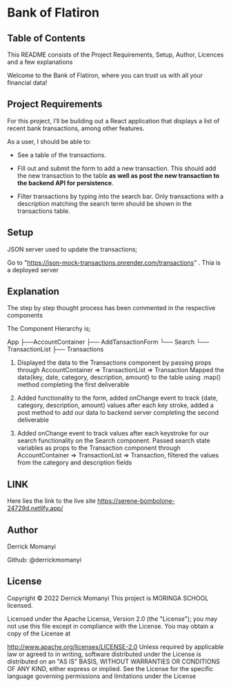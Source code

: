 # Bank of Flatiron

## Table of Contents
This README consists of the Project Requirements, Setup, Author, Licences and a few explanations

Welcome to the Bank of Flatiron, where you can trust us with all your financial
data!



## Project Requirements

For this project, I’ll be building out a React application that displays a
list of recent bank transactions, among other features.

As a user, I should be able to:

- See a table of the transactions.

- Fill out and submit the form to add a new transaction. This should add the new
  transaction to the table **as well as post the new transaction to the backend
  API for persistence**.

- Filter transactions by typing into the search bar. Only transactions with a
  description matching the search term should be shown in the transactions
  table.



## Setup

JSON server used to update the transactions;


Go to "https://json-mock-transactions.onrender.com/transactions" . Thia is a deployed server

## Explanation

The step by step thought process has been commented in the respective components

The Component Hierarchy is;

App
   ├──AccountContainer
      ├── AddTansactionForm
      └── Search
      └── TransactionList
          ├── Transactions


1. Displayed the data to the Transactions component by passing props through AccountContainer => TransactionList => Transaction
Mapped the data{key, date, category, description, amount} to the table using .map() method completing the first deliverable


2. Added functionality to the form, added onChange event to track {date, category, description, amount} values after each key stroke, added a post method to add our data to backend server completing the second deliverable

3. Added onChange event to track values after each keystroke for our search functionality on the Search component. Passed search state variables as props to the Transaction component through AccountContainer => TransactionList => Transaction, filtered the values from the category and description fields


## LINK
Here lies the link to the live site https://serene-bombolone-24729d.netlify.app/

## Author
Derrick Momanyi

Github: @derrickmomanyi

## License
Copyright © 2022 Derrick Momanyi This project is MORINGA SCHOOL licensed.

Licensed under the Apache License, Version 2.0 (the "License"); you may not use this file except in compliance with the License. You may obtain a copy of the License at

http://www.apache.org/licenses/LICENSE-2.0 Unless required by applicable law or agreed to in writing, software distributed under the License is distributed on an "AS IS" BASIS, WITHOUT WARRANTIES OR CONDITIONS OF ANY KIND, either express or implied. See the License for the specific language governing permissions and limitations under the License


    





